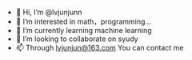 - 👋 Hi, I’m @lvjunjunn
- 👀 I’m interested in math，programming...
- 🌱 I’m currently learning machine learning
- 💞️ I’m looking to collaborate on syudy
- 📫 Through lvjunjun@163.com You can contact me

<!---
lvjunjunn/lvjunjunn is a ✨ special ✨ repository because its `README.md` (this file) appears on your GitHub profile.
You can click the Preview link to take a look at your changes.
--->
